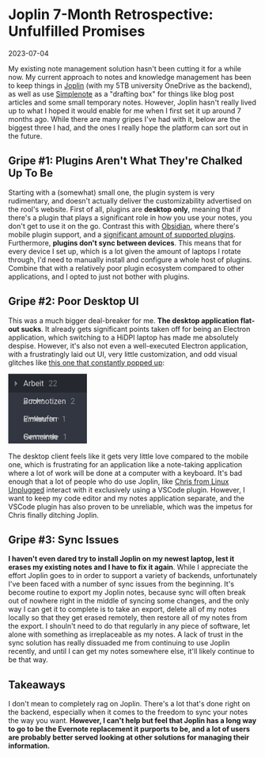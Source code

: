 # Joplin 7-Month Retrospective: Unfulfilled Promises

2023-07-04

My existing note management solution hasn't been cutting it for a while now. My current approach to notes and knowledge management has been to keep things in [Joplin](https://joplinapp.org/) (with my 5TB university OneDrive as the backend), as well as use [Simplenote](https://simplenote.com/) as a "drafting box" for things like blog post articles and some small temporary notes.  However, Joplin hasn't really lived up to what I hoped it would enable for me when I first set it up around 7 months ago. While there are many gripes I've had with it, below are the biggest three I had, and the ones I really hope the platform can sort out in the future.

## Gripe #1: Plugins Aren't What They're Chalked Up To Be

Starting with a (somewhat) small one, the plugin system is very rudimentary, and doesn't actually deliver the customizability advertised on the rool's website. First of all, plugins are **desktop only**, meaning that if there's a plugin that plays a significant role in how you use your notes, you don't get to use it on the go. Contrast this with [Obsidian](https://obsidian.md/), where there's mobile plugin support, and a [significant amount of supported plugins](https://publish.obsidian.md/hub/02+-+Community+Expansions/02.01+Plugins+by+Category/Mobile-compatible+plugins). Furthermore, **plugins don't sync between devices**. This means that for every device I set up, which is a lot given the amount of laptops I rotate through, I'd need to manually install and configure a whole host of plugins. Combine that with a relatively poor plugin ecosystem compared to other applications, and I opted to just not bother with plugins.

## Gripe #2: Poor Desktop UI

This was a much bigger deal-breaker for me. **The desktop application flat-out sucks**. It already gets significant points taken off for being an Electron application, which switching to a HiDPI laptop has made me absolutely despise. However, it's also not even a well-executed Electron application, with a frustratingly laid out UI, very little customization, and odd visual glitches like [this one that constantly popped up](https://github.com/laurent22/joplin/issues/7506):

![Garbled text on the "Notebooks" pane of the Joplin app](../public/images/joplin-retrospective/garbled-text.png)

The desktop client feels like it gets very little love compared to the mobile one, which is frustrating for an application like a note-taking application where a lot of work will be done at a computer with a keyboard. It's bad enough that a lot of people who do use Joplin, like [Chris from Linux Unplugged](https://www.jupiterbroadcasting.com/hosts/chris/) interact with it exclusively using a VSCode plugin. However, I want to keep my code editor and my notes application separate, and the VSCode plugin has also proven to be unreliable, which was the impetus for Chris finally ditching Joplin.

## Gripe #3: Sync Issues

**I haven't even dared try to install Joplin on my newest laptop, lest it erases my existing notes and I have to fix it again**. While I appreciate the effort Joplin goes to in order to support a variety of backends, unfortunately I've been faced with a number of sync issues from the beginning. It's become routine to export my Joplin notes, because sync will often break out of nowhere right in the middle of syncing some changes, and the only way I can get it to complete is to take an export, delete all of my notes locally so that they get erased remotely, then restore all of my notes from the export. I shouln't need to do that regularly in any piece of software, let alone with something as irreplaceable as my notes. A lack of trust in the sync solution has really dissuaded me from continuing to use Joplin recently, and until I can get my notes somewhere else, it'll likely continue to be that way.

## Takeaways

I don't mean to completely rag on Joplin. There's a lot that's done right on the backend, especially when it comes to the freedom to sync your notes the way you want. **However, I can't help but feel that Joplin has a long way to go to be the Evernote replacement it purports to be, and a lot of users are probably better served looking at other solutions for managing their information.**